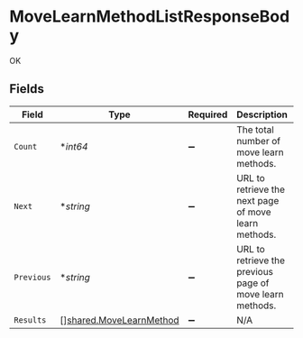 # MoveLearnMethodListResponseBody

OK


## Fields

| Field                                                              | Type                                                               | Required                                                           | Description                                                        | Example                                                            |
| ------------------------------------------------------------------ | ------------------------------------------------------------------ | ------------------------------------------------------------------ | ------------------------------------------------------------------ | ------------------------------------------------------------------ |
| `Count`                                                            | **int64*                                                           | :heavy_minus_sign:                                                 | The total number of move learn methods.                            | 3                                                                  |
| `Next`                                                             | **string*                                                          | :heavy_minus_sign:                                                 | URL to retrieve the next page of move learn methods.               | https://pokeapi.co/api/v2/move-learn-method/?offset=20&limit=20    |
| `Previous`                                                         | **string*                                                          | :heavy_minus_sign:                                                 | URL to retrieve the previous page of move learn methods.           |                                                                    |
| `Results`                                                          | [][shared.MoveLearnMethod](../../models/shared/movelearnmethod.md) | :heavy_minus_sign:                                                 | N/A                                                                |                                                                    |